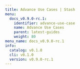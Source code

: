 ```yaml
---
title: Advance Use Cases | Stash
menu:
  docs_v0.9.0-rc.1:
    identifier: advance-use-case
    name: Advance Use Cases
    parent: latest-guides
    weight: 80
menu_name: docs_v0.9.0-rc.1
info:
  catalog: v0.1.0
  cli: v0.1.0
  version: v0.9.0-rc.1
---
```


